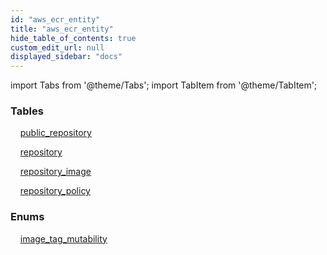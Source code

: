 ```yaml
---
id: "aws_ecr_entity"
title: "aws_ecr_entity"
hide_table_of_contents: true
custom_edit_url: null
displayed_sidebar: "docs"
---
```


import Tabs from '@theme/Tabs';
import TabItem from '@theme/TabItem';

<Tabs>
  <TabItem value="Components" label="Components" default>

### Tables

    [public_repository](../../aws/tables/aws_ecr_entity_public_repository.PublicRepository)

    [repository](../../aws/tables/aws_ecr_entity_repository.Repository)

    [repository_image](../../aws/tables/aws_ecr_entity_repository_image.RepositoryImage)

    [repository_policy](../../aws/tables/aws_ecr_entity_repository_policy.RepositoryPolicy)

### Enums
    [image_tag_mutability](../../aws/enums/aws_ecr_entity_repository.ImageTagMutability)

</TabItem>
  <TabItem value="Code examples" label="Code examples">

</TabItem>
</Tabs>
